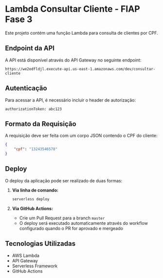 # Lambda Consultar Cliente - FIAP Fase 3

Este projeto contém uma função Lambda para consulta de clientes por CPF.

## Endpoint da API

A API está disponível através do API Gateway no seguinte endpoint:

```
https://we2edfldjl.execute-api.us-east-1.amazonaws.com/dev/consultar-cliente
```

## Autenticação

Para acessar a API, é necessário incluir o header de autorização:

```
authorizationToken: abc123
```

## Formato da Requisição

A requisição deve ser feita com um corpo JSON contendo o CPF do cliente:

```json
{
    "cpf": "13243546578"
}
```

## Deploy

O deploy da aplicação pode ser realizado de duas formas:

1. **Via linha de comando:**
   ```bash
   serverless deploy
   ```

2. **Via GitHub Actions:**
   - Crie um Pull Request para a branch `master`
   - O deploy será executado automaticamente através do workflow configurado quando o PR for aprovado e mergeado

## Tecnologias Utilizadas

- AWS Lambda
- API Gateway
- Serverless Framework
- GitHub Actions

